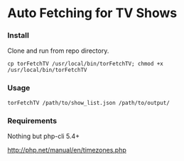 Auto Fetching for TV Shows
==========================

### Install

Clone and run from repo directory.

```
cp torFetchTV /usr/local/bin/torFetchTV; chmod +x /usr/local/bin/torFetchTV

```

### Usage

```
torFetchTV /path/to/show_list.json /path/to/output/
```

### Requirements

Nothing but php-cli 5.4+

http://php.net/manual/en/timezones.php
